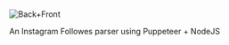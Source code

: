 # 
![Back+Front](https://media.giphy.com/media/cqerVSMptIqV6zMwOK/giphy.gif)

An Instagram Followes parser using Puppeteer + NodeJS
